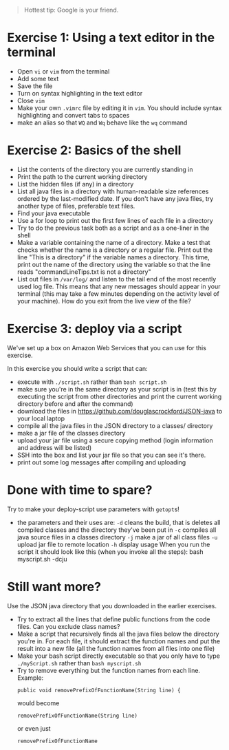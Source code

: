 >Hottest tip: Google is your friend.

# Exercise 1: Using a text editor in the terminal
- Open `vi` or `vim` from the terminal
- Add some text
- Save the file
- Turn on syntax highlighting in the text editor
- Close `vim`
- Make your own `.vimrc` file by editing it in `vim`. You should include syntax
  highlighting and convert tabs to spaces
- make an alias so that `WQ` and `Wq` behave like the `wq` command

# Exercise 2: Basics of the shell
- List the contents of the directory you are currently standing in
- Print the path to the current working directory
- List the hidden files (if any) in a directory
- List all java files in a directory with human-readable size references ordered
  by the last-modified date. If you don't have any java files, try another type
  of files, preferable text files. 
- Find your java executable
- Use a for loop to print out the first few lines of each file in a directory
- Try to do the previous task both as a script and as a one-liner in the shell
- Make a variable containing the name of a directory. Make a test that checks
  whether the name is a directory or a regular file. Print out the line "This is
  a directory" if the variable names a directory. This time, print out the name of
  the directory using the variable so that the line reads "commandLineTips.txt
  is not a directory"
- List out files in `/var/log/` and listen to the tail end of the most recently
  used log file. This means that any new messages should appear in your
  terminal (this may take a few minutes depending on the activity level of your
  machine). How do you exit from the live view of the file?


# Exercise 3: deploy via a script 
We've set up a box on Amazon Web Services that you can use for this exercise.

In this exercise you should write a script that can:
- execute with `./script.sh` rather than `bash script.sh`
- make sure you're in the same directory as your script is in (test this by
  executing the script from other directories and print the current working
  directory before and after the command)
- download the files in https://github.com/douglascrockford/JSON-java to your
  local laptop
- compile all the java files in the JSON directory to a classes/
  directory 
- make a jar file of the classes directory
- upload your jar file using a secure copying method (login information and
  address will be listed) 
- SSH into the box and list your jar file so that you can see it's there.
- print out some log messages after compiling and uploading

# Done with time to spare?
Try to make your deploy-script use parameters with `getopt`s! 
- the parameters and their uses are: 
    `-d` cleans the build, that is deletes all compiled classes and the directory
    they've been put in
    `-c` compiles all java source files in a classes directory
    `-j` make a jar of all class files
    `-u` upload jar file to remote location
    `-h` display usage
When you run the script it should look like this (when you invoke all the steps): 
bash myscript.sh -dcju


# Still want more? 
Use the JSON java directory that you downloaded in the earlier exercises. 
- Try to extract all the lines that define public functions from the code files. Can
  you exclude class names?
- Make a script that recursively finds all the java files below the directory
  you're in. For each file, it should extract the function names and put the
  result into a new file (all the function names from all files into one file)
- Make your bash script directly executable so that you only have to type
  `./myScript.sh` rather than `bash myscript.sh`
- Try to remove everything but the function names from each line. Example:
    ```
    public void removePrefixOfFunctionName(String line) {
    ```
  would become
    ```
    removePrefixOfFunctionName(String line)
    ```
  or even just
    ```
    removePrefixOfFunctionName
    ```
